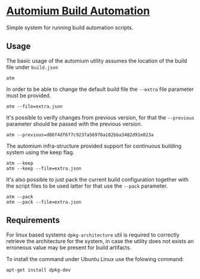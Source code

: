 # [Automium Build Automation](http://automium.hive.pt)

Simple system for running build automation scripts.

## Usage

The basic usage of the automium utility assumes the location of the
build file under `build.json`

    atm
    
In order to be able to change the default build file the `--extra` file
parameter must be provided.

    atm --file=extra.json

It's possible to verify changes from previous version, for that the
`--previous` parameter should be passed with the previous version.

    atm --previous=d86f4df6f7c9237a56970a102bba3482d91e823a

The automium infra-structure provided support for continuous building
system using the keep flag.

    atm --keep
    atm --keep --file=extra.json

It's also possible to just pack the current build configuration together
with the script files to be used latter for that use the `--pack` parameter.

    atm --pack
    atm --pack --file=extra.json

## Requirements

For linux based systems `dpkg-architecture` util is required to correctly retrieve the architecture for the system,
in case the utility does not exists an erroneous value may be present for build artifacts.

To install the command under Ubuntu Linux use the folowing command:

    apt-get install dpkg-dev
